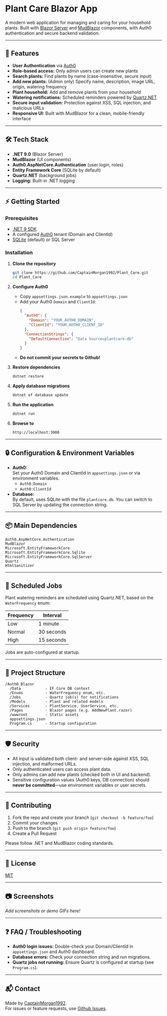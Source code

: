 # Plant Care Blazor App

A modern web application for managing and caring for your household plants. Built with [Blazor Server](https://dotnet.microsoft.com/en-us/apps/aspnet/web-apps/blazor) and [MudBlazor](https://mudblazor.com/) components, with Auth0 authentication and secure backend validation.

---

## 🌱 Features

- **User Authentication** via [Auth0](https://auth0.com/)
- **Role-based access:** Only admin users can create new plants
- **Search plants:** Find plants by name (case-insensitive, secure input)
- **Add new plants:** (Admin only) Specify name, description, image URL, origin, watering frequency
- **Plant household:** Add and remove plants from your household
- **Watering notifications:** Scheduled reminders powered by [Quartz.NET](https://www.quartz-scheduler.net/)
- **Secure input validation:** Protection against XSS, SQL injection, and malicious URLs
- **Responsive UI:** Built with MudBlazor for a clean, mobile-friendly interface

---

## 🛠 Tech Stack

- **.NET 9.0** (Blazor Server)
- **MudBlazor** (UI components)
- **Auth0.AspNetCore.Authentication** (user login, roles)
- **Entity Framework Core** (SQLite by default)
- **Quartz.NET** (background jobs)
- **Logging:** Built-in .NET logging

---

## ⚡️ Getting Started

### Prerequisites

- [.NET 9 SDK](https://dotnet.microsoft.com/download/dotnet/9.0)
- A configured [Auth0](https://auth0.com/) tenant (Domain and ClientId)
- [SQLite](https://www.sqlite.org/) (default) or SQL Server

### Installation

1. **Clone the repository**

    ```bash
    git clone https://github.com/CaptainMorgan1992/Plant_Care.git
    cd Plant_Care
    ```

2. **Configure Auth0**

    - Copy `appsettings.json.example` to `appsettings.json`
    - Add your Auth0 `Domain` and `ClientId`:
      ```json
      {
        "Auth0": {
          "Domain": "YOUR_AUTH0_DOMAIN",
          "ClientId": "YOUR_AUTH0_CLIENT_ID"
        },
        "ConnectionStrings": {
          "DefaultConnection": "Data Source=plantcare.db"
        }
      }
      ```
    - **Do not commit your secrets to Github!**

3. **Restore dependencies**

    ```bash
    dotnet restore
    ```

4. **Apply database migrations**

    ```bash
    dotnet ef database update
    ```

5. **Run the application**

    ```bash
    dotnet run
    ```

6. **Browse to**

    ```
    http://localhost:3000
    ```

---

## 🔒 Configuration & Environment Variables

- **Auth0:**  
  Set your Auth0 Domain and ClientId in `appsettings.json` or via environment variables.
    - `Auth0:Domain`
    - `Auth0:ClientId`
- **Database:**  
  By default, uses SQLite with the file `plantcare.db`.
  You can switch to SQL Server by updating the connection string.

---

## 📦 Main Dependencies

```text
Auth0.AspNetCore.Authentication
MudBlazor
Microsoft.EntityFrameworkCore
Microsoft.EntityFrameworkCore.Sqlite
Microsoft.EntityFrameworkCore.SqlServer
Quartz
HtmlSanitizer
```

---

## 🔔 Scheduled Jobs

Plant watering reminders are scheduled using Quartz.NET, based on the `WaterFrequency` enum:

| Frequency | Interval     |
|-----------|--------------|
| Low       | 1 minute     |
| Normal    | 30 seconds   |
| High      | 15 seconds   |

Jobs are auto-configured at startup.

---

## 🧩 Project Structure

```text
/Auth0_Blazor
  /Data           - EF Core DB context
  /Enums          - WaterFrequency enum, etc.
  /Jobs           - Quartz job(s) for notifications
  /Models         - Plant and related models
  /Services       - PlantService, UserService, etc.
  /Pages          - Blazor pages (e.g. AddNewPlant.razor)
  /wwwroot        - Static assets
  appsettings.json
  Program.cs      - Startup configuration
```

---

## 🛡 Security

- All input is validated both client- and server-side against XSS, SQL injection, and malformed URLs.
- Only authenticated users can access plant data.
- Only admins can add new plants (checked both in UI and backend).
- Sensitive configuration values (Auth0 keys, DB connection) should **never be committed**—use environment variables or user secrets.

---

## 🚀 Contributing

1. Fork the repo and create your branch (`git checkout -b feature/foo`)
2. Commit your changes
3. Push to the branch (`git push origin feature/foo`)
4. Create a Pull Request

Please follow .NET and MudBlazor coding standards.

---

## 📄 License

[MIT](LICENSE)

---

## 📷 Screenshots

_Add screenshots or demo GIFs here!_

---

## ❓ FAQ / Troubleshooting

- **Auth0 login issues:** Double-check your Domain/ClientId in `appsettings.json` and Auth0 dashboard.
- **Database errors:** Check your connection string and run migrations.
- **Quartz jobs not running:** Ensure Quartz is configured at startup (see `Program.cs`).

---

## 📬 Contact

Made by [CaptainMorgan1992](https://github.com/CaptainMorgan1992).  
For issues or feature requests, use [Github Issues](https://github.com/CaptainMorgan1992/Plant_Care/issues).


